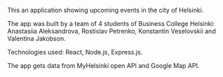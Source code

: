 This an application showing upcoming events in the city of Helsinki.

The app was built by a team of 4 students of Business College Helsinki: Anastasiia Aleksandrova, Rostislav Petrenko, Konstantin Veselovskii and Valentina Jakobson.

Technologies used: React, Node.js, Express.js.

The app gets data from MyHelsinki open API and Google Map API.
